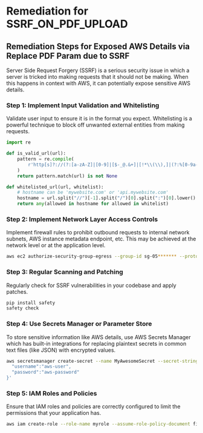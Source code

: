 # Remediation for SSRF_ON_PDF_UPLOAD

## Remediation Steps for Exposed AWS Details via Replace PDF Param due to SSRF

Server Side Request Forgery (SSRF) is a serious security issue in which a server is tricked into making requests that it should not be making. When this happens in context with AWS, it can potentially expose sensitive AWS details.

### Step 1: Implement Input Validation and Whitelisting

Validate user input to ensure it is in the format you expect. Whitelisting is a powerful technique to block off unwanted external entities from making requests.

```python
import re

def is_valid_url(url):
    pattern = re.compile(
        r'http[s]?://(?:[a-zA-Z]|[0-9]|[$-_@.&+]|[!*\\(\\),]|(?:%[0-9a-fA-F][0-9a-fA-F]))+'
    )
    return pattern.match(url) is not None

def whitelisted_url(url, whitelist):
    # hostname can be 'mywebsite.com' or 'api.mywebsite.com'
    hostname = url.split("//")[-1].split("/")[0].split(":")[0].lower()
    return any(allowed in hostname for allowed in whitelist)
```

### Step 2: Implement Network Layer Access Controls

Implement firewall rules to prohibit outbound requests to internal network subnets, AWS instance metadata endpoint, etc. This may be achieved at the network level or at the application level.

```bash
aws ec2 authorize-security-group-egress --group-id sg-05******* --protocol tcp --port 8080 --cidr 203.0.113.1/24
```

### Step 3: Regular Scanning and Patching

Regularly check for SSRF vulnerabilities in your codebase and apply patches.

```bash
pip install safety
safety check
```

### Step 4: Use Secrets Manager or Parameter Store

To store sensitive information like AWS details, use AWS Secrets Manager which has built-in integrations for replacing plaintext secrets in common text files (like JSON) with encrypted values.

```bash
aws secretsmanager create-secret --name MyAwesomeSecret --secret-string '{
  "username":"aws-user",
  "password":"aws-password"
}'
```

### Step 5: IAM Roles and Policies

Ensure that IAM roles and policies are correctly configured to limit the permissions that your application has.

```bash
aws iam create-role --role-name myrole --assume-role-policy-document file://Policyfile.json
```